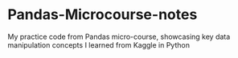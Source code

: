 # Pandas-Microcourse-notes
My practice code from Pandas micro-course, showcasing key data manipulation concepts I learned from Kaggle in Python
